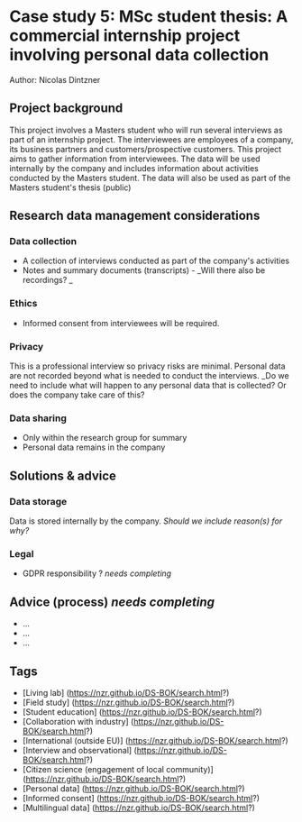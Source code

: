 # Case study 5: MSc student thesis: A commercial internship project involving personal data collection 


Author: Nicolas Dintzner

## Project background



This project involves a Masters student who will run several interviews as part of an internship project. The interviewees are employees of a company, its business partners and  customers/prospective customers. This project aims to gather information from interviewees. The data will be used internally by the company and includes information about activities conducted by the Masters student. The data will also be used as part of the Masters student's thesis (public)


## Research data management considerations

### Data collection

- A collection of interviews conducted as part of the company's activities
- Notes and summary documents (transcripts) - _Will there also be recordings? _

### Ethics

- Informed consent from interviewees will be required.

### Privacy 

This is a professional interview so privacy risks are minimal. Personal data are not recorded beyond what is needed to conduct the interviews. 
_Do we need to include what will happen to any personal data that is collected? Or does the company take care of this? 

### Data sharing

- Only within the research group for summary
- Personal data remains in the company

## Solutions & advice

<!--- A bit more content on the case might be helpful. This is a typical case that will be encountered constantly so fleshing out the process would be instructive. --> 

### Data storage

Data is stored internally by the company. _Should we include reason(s) for why?_

### Legal 

- GDPR responsibility ? _needs completing_

## Advice (process) _needs completing_ 

- ... 
- ... 
- ... 

## Tags 

- [Living lab] (https://nzr.github.io/DS-BOK/search.html?)
- [Field study] (https://nzr.github.io/DS-BOK/search.html?)
- [Student education] (https://nzr.github.io/DS-BOK/search.html?)
- [Collaboration with industry] (https://nzr.github.io/DS-BOK/search.html?)
- [International (outside EU)] (https://nzr.github.io/DS-BOK/search.html?)
- [Interview and observational] (https://nzr.github.io/DS-BOK/search.html?)
- [Citizen science (engagement of local community)] (https://nzr.github.io/DS-BOK/search.html?)
- [Personal data] (https://nzr.github.io/DS-BOK/search.html?)
- [Informed consent] (https://nzr.github.io/DS-BOK/search.html?)
- [Multilingual data] (https://nzr.github.io/DS-BOK/search.html?)
